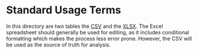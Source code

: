 # Standard Usage Terms

In this directory are two tables the [CSV](standardusagetermsloader.csv) and the [XLSX](standardusagetermsloader.xlsx).
The Excel spreadsheet should generally be used for editing, as it includes conditional formatting which makes the process less error prone.
However, the CSV will be used as the source of truth for analysis.
